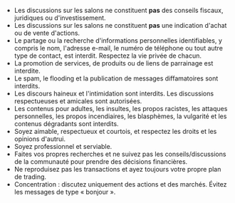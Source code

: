 - Les discussions sur les salons ne constituent **pas** des conseils fiscaux, juridiques ou d'investissement.
- Les discussions sur les salons ne constituent **pas** une indication d'achat ou de vente d'actions.
- Le partage ou la recherche d'informations personnelles identifiables, y compris le nom, l'adresse e-mail, le numéro de téléphone ou tout autre type de contact, est interdit. Respectez la vie privée de chacun.
- La promotion de services, de produits ou de liens de parrainage est interdite.
- Le spam, le flooding et la publication de messages diffamatoires sont interdits.
- Les discours haineux et l'intimidation sont interdits. Les discussions respectueuses et amicales sont autorisées.
- Les contenus pour adultes, les insultes, les propos racistes, les attaques personnelles, les propos incendiaires, les blasphèmes, la vulgarité et les contenus dégradants sont interdits.
- Soyez aimable, respectueux et courtois, et respectez les droits et les opinions d'autrui.
- Soyez professionnel et serviable.
- Faites vos propres recherches et ne suivez pas les conseils/discussions de la communauté pour prendre des décisions financières.
- Ne reproduisez pas les transactions et ayez toujours votre propre plan de trading.
- Concentration : discutez uniquement des actions et des marchés. Évitez les messages de type « bonjour ».
